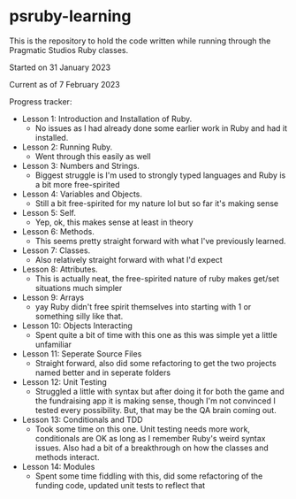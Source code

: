 # psruby-learning
This is the repository to hold the code written while running through the Pragmatic Studios Ruby classes. 

Started on 31 January 2023

Current as of 7 February 2023

Progress tracker:
- Lesson 1: Introduction and Installation of Ruby.  
  - No issues as I had already done some earlier work in Ruby and had it installed.
- Lesson 2: Running Ruby.  
  - Went through this easily as well
- Lesson 3: Numbers and Strings.  
  - Biggest struggle is I'm used to strongly typed languages and Ruby is a bit more free-spirited
- Lesson 4: Variables and Objects.  
  - Still a bit free-spirited for my nature lol but so far it's making sense
- Lesson 5: Self.  
  - Yep, ok, this makes sense at least in theory
- Lesson 6: Methods.
  - This seems pretty straight forward with what I've previously learned.
- Lesson 7: Classes.
  - Also relatively straight forward with what I'd expect
- Lesson 8: Attributes.
  - This is actually neat, the free-spirited nature of ruby makes get/set situations much simpler
- Lesson 9: Arrays
  - yay Ruby didn't free spirit themselves into starting with 1 or something silly like that.
- Lesson 10: Objects Interacting
  - Spent quite a bit of time with this one as this was simple yet a little unfamiliar
- Lesson 11: Seperate Source Files
  - Straight forward, also did some refactoring to get the two projects named better and in seperate folders
- Lesson 12: Unit Testing
  - Struggled a little with syntax but after doing it for both the game and the fundraising app it is making sense, though I'm not convinced I tested every possibility.  But, that may be the QA brain coming out.
- Lesson 13: Conditionals and TDD
  - Took some time on this one.  Unit testing needs more work, conditionals are OK as long as I remember Ruby's weird syntax issues. Also had a bit of a breakthrough on how the classes and methods interact.
- Lesson 14: Modules
  - Spent some time fiddling with this, did some refactoring of the funding code, updated unit tests to reflect that